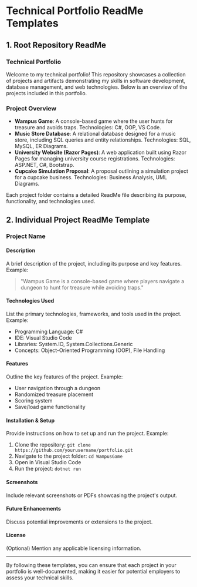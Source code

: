 # Technical Portfolio ReadMe Templates

## 1. Root Repository ReadMe

### Technical Portfolio

Welcome to my technical portfolio! This repository showcases a collection of projects and artifacts demonstrating my skills in software development, database management, and web technologies. Below is an overview of the projects included in this portfolio.

### Project Overview

- **Wampus Game**: A console-based game where the user hunts for treasure and avoids traps. Technologies: C#, OOP, VS Code.
- **Music Store Database**: A relational database designed for a music store, including SQL queries and entity relationships. Technologies: SQL, MySQL, ER Diagrams.
- **University Website (Razor Pages)**: A web application built using Razor Pages for managing university course registrations. Technologies: ASP.NET, C#, Bootstrap.
- **Cupcake Simulation Proposal**: A proposal outlining a simulation project for a cupcake business. Technologies: Business Analysis, UML Diagrams.

Each project folder contains a detailed ReadMe file describing its purpose, functionality, and technologies used.

## 2. Individual Project ReadMe Template

### Project Name

#### Description
A brief description of the project, including its purpose and key features. Example:

> "Wampus Game is a console-based game where players navigate a dungeon to hunt for treasure while avoiding traps."

#### Technologies Used
List the primary technologies, frameworks, and tools used in the project. Example:

- Programming Language: C#
- IDE: Visual Studio Code
- Libraries: System.IO, System.Collections.Generic
- Concepts: Object-Oriented Programming (OOP), File Handling

#### Features
Outline the key features of the project. Example:

- User navigation through a dungeon
- Randomized treasure placement
- Scoring system
- Save/load game functionality

#### Installation & Setup
Provide instructions on how to set up and run the project. Example:

1. Clone the repository: `git clone https://github.com/yourusername/portfolio.git`
2. Navigate to the project folder: `cd WampusGame`
3. Open in Visual Studio Code
4. Run the project: `dotnet run`

#### Screenshots
Include relevant screenshots or PDFs showcasing the project's output.

#### Future Enhancements
Discuss potential improvements or extensions to the project.

#### License
(Optional) Mention any applicable licensing information.

---

By following these templates, you can ensure that each project in your portfolio is well-documented, making it easier for potential employers to assess your technical skills.

